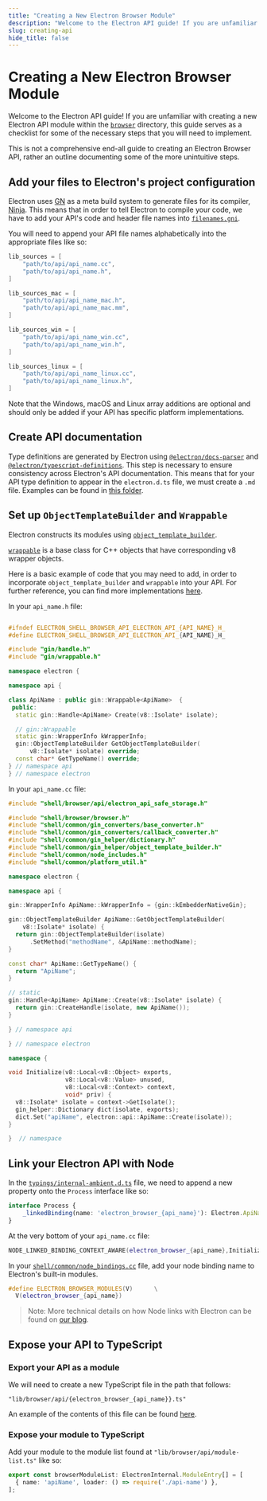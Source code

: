 ```yaml
---
title: "Creating a New Electron Browser Module"
description: "Welcome to the Electron API guide! If you are unfamiliar with creating a new Electron API module within the browser directory, this guide serves as a checklist for some of the necessary steps that you will need to implement."
slug: creating-api
hide_title: false
---
```


# Creating a New Electron Browser Module

Welcome to the Electron API guide! If you are unfamiliar with creating a new Electron API module within the [`browser`](https://github.com/electron/electron/tree/main/shell/browser) directory, this guide serves as a checklist for some of the necessary steps that you will need to implement.

This is not a comprehensive end-all guide to creating an Electron Browser API, rather an outline documenting some of the more unintuitive steps.

## Add your files to Electron's project configuration

Electron uses [GN](https://gn.googlesource.com/gn) as a meta build system to generate files for its compiler, [Ninja](https://ninja-build.org/). This means that in order to tell Electron to compile your code, we have to add your API's code and header file names into [`filenames.gni`](https://github.com/electron/electron/blob/main/filenames.gni).

You will need to append your API file names alphabetically into the appropriate files like so:

```cpp title='filenames.gni'
lib_sources = [
    "path/to/api/api_name.cc",
    "path/to/api/api_name.h",
]

lib_sources_mac = [
    "path/to/api/api_name_mac.h",
    "path/to/api/api_name_mac.mm",
]

lib_sources_win = [
    "path/to/api/api_name_win.cc",
    "path/to/api/api_name_win.h",
]

lib_sources_linux = [
    "path/to/api/api_name_linux.cc",
    "path/to/api/api_name_linux.h",
]
```

Note that the Windows, macOS and Linux array additions are optional and should only be added if your API has specific platform implementations.

## Create API documentation

Type definitions are generated by Electron using [`@electron/docs-parser`](https://github.com/electron/docs-parser) and [`@electron/typescript-definitions`](https://github.com/electron/typescript-definitions). This step is necessary to ensure consistency across Electron's API documentation. This means that for your API type definition to appear in the `electron.d.ts` file, we must create a `.md` file. Examples can be found in [this folder](https://github.com/electron/electron/tree/main/docs/api).

## Set up `ObjectTemplateBuilder` and `Wrappable`

Electron constructs its modules using [`object_template_builder`](https://www.electronjs.org/blog/from-native-to-js#mateobjecttemplatebuilder).

[`wrappable`](https://chromium.googlesource.com/chromium/src/+/refs/heads/main/gin/wrappable.h) is a base class for C++ objects that have corresponding v8 wrapper objects.

Here is a basic example of code that you may need to add, in order to incorporate `object_template_builder` and `wrappable` into your API. For further reference, you can find more implementations [here](https://github.com/electron/electron/tree/main/shell/browser/api).

In your `api_name.h` file:

```cpp title='api_name.h'

#ifndef ELECTRON_SHELL_BROWSER_API_ELECTRON_API_{API_NAME}_H_
#define ELECTRON_SHELL_BROWSER_API_ELECTRON_API_{API_NAME}_H_

#include "gin/handle.h"
#include "gin/wrappable.h"

namespace electron {

namespace api {

class ApiName : public gin::Wrappable<ApiName>  {
 public:
  static gin::Handle<ApiName> Create(v8::Isolate* isolate);

  // gin::Wrappable
  static gin::WrapperInfo kWrapperInfo;
  gin::ObjectTemplateBuilder GetObjectTemplateBuilder(
      v8::Isolate* isolate) override;
  const char* GetTypeName() override;
} // namespace api
} // namespace electron
```

In your `api_name.cc` file:

```cpp title='api_name.cc'
#include "shell/browser/api/electron_api_safe_storage.h"

#include "shell/browser/browser.h"
#include "shell/common/gin_converters/base_converter.h"
#include "shell/common/gin_converters/callback_converter.h"
#include "shell/common/gin_helper/dictionary.h"
#include "shell/common/gin_helper/object_template_builder.h"
#include "shell/common/node_includes.h"
#include "shell/common/platform_util.h"

namespace electron {

namespace api {

gin::WrapperInfo ApiName::kWrapperInfo = {gin::kEmbedderNativeGin};

gin::ObjectTemplateBuilder ApiName::GetObjectTemplateBuilder(
    v8::Isolate* isolate) {
  return gin::ObjectTemplateBuilder(isolate)
      .SetMethod("methodName", &ApiName::methodName);
}

const char* ApiName::GetTypeName() {
  return "ApiName";
}

// static
gin::Handle<ApiName> ApiName::Create(v8::Isolate* isolate) {
  return gin::CreateHandle(isolate, new ApiName());
}

} // namespace api

} // namespace electron

namespace {

void Initialize(v8::Local<v8::Object> exports,
                v8::Local<v8::Value> unused,
                v8::Local<v8::Context> context,
                void* priv) {
  v8::Isolate* isolate = context->GetIsolate();
  gin_helper::Dictionary dict(isolate, exports);
  dict.Set("apiName", electron::api::ApiName::Create(isolate));
}

}  // namespace
```

## Link your Electron API with Node

In the [`typings/internal-ambient.d.ts`](https://github.com/electron/electron/blob/main/typings/internal-ambient.d.ts) file, we need to append a new property onto the `Process` interface like so:

```ts title='typings/internal-ambient.d.ts' @ts-nocheck
interface Process {
    _linkedBinding(name: 'electron_browser_{api_name}'): Electron.ApiName;
}
```

At the very bottom of your `api_name.cc` file:

```cpp title='api_name.cc'
NODE_LINKED_BINDING_CONTEXT_AWARE(electron_browser_{api_name},Initialize)
```

In your [`shell/common/node_bindings.cc`](https://github.com/electron/electron/blob/main/shell/common/node_bindings.cc) file, add your node binding name to Electron's built-in modules.

```cpp title='shell/common/node_bindings.cc'
#define ELECTRON_BROWSER_MODULES(V)      \
  V(electron_browser_{api_name})
```

> Note: More technical details on how Node links with Electron can be found on [our blog](https://www.electronjs.org/blog/electron-internals-using-node-as-a-library#link-node-with-electron).

## Expose your API to TypeScript

### Export your API as a module

We will need to create a new TypeScript file in the path that follows:

`"lib/browser/api/{electron_browser_{api_name}}.ts"`

An example of the contents of this file can be found [here](https://github.com/electron/electron/blob/main/lib/browser/api/native-theme.ts).

### Expose your module to TypeScript

Add your module to the module list found at `"lib/browser/api/module-list.ts"` like so:

```typescript title='lib/browser/api/module-list.ts' @ts-nocheck
export const browserModuleList: ElectronInternal.ModuleEntry[] = [
  { name: 'apiName', loader: () => require('./api-name') },
];
```
